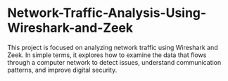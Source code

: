 # Network-Traffic-Analysis-Using-Wireshark-and-Zeek
This project is focused on analyzing network traffic using Wireshark and Zeek. In simple terms, it explores how to examine the data that flows through a computer network to detect issues, understand communication patterns, and improve digital security.
